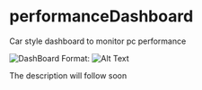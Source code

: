 # performanceDashboard
Car style dashboard to monitor pc performance

![DashBoard](capture.png)
Format: ![Alt Text](url)

The description will follow soon
